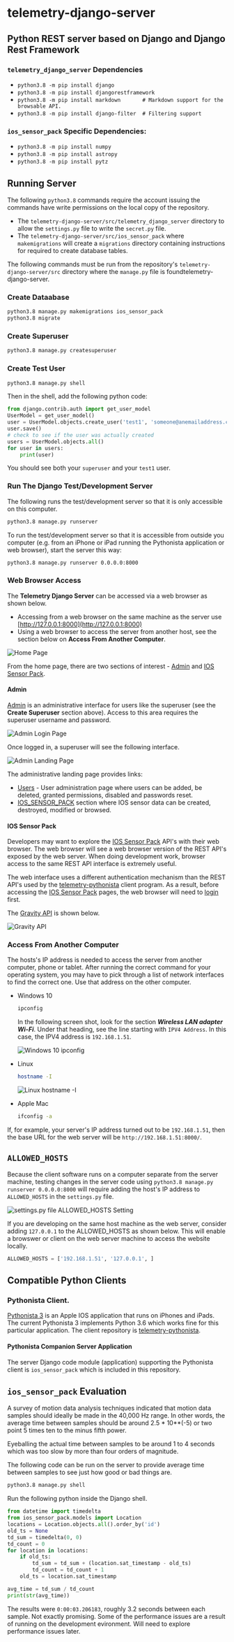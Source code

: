 # telemetry-django-server
## Python REST server based on Django and Django Rest Framework

### ```telemetry_django_server``` Dependencies
* ```python3.8 -m pip install django```
* ```python3.8 -m pip install djangorestframework```
* ```python3.8 -m pip install markdown       # Markdown support for the browsable API.```
* ```python3.8 -m pip install django-filter  # Filtering support```

### ```ios_sensor_pack``` Specific Dependencies:
* ```python3.8 -m pip install numpy```
* ```python3.8 -m pip install astropy```
* ```python3.8 -m pip install pytz```

## Running Server

The following ```python3.8``` commands require the account issuing the commands have write permissions on the local copy of the repository.
* The ```telemetry-django-server/src/telemetry_django_server``` directory to allow the ```settings.py``` file to write the ```secret.py``` file.
* The ```telemetry-django-server/src/ios_sensor_pack``` where ```makemigrations``` will create a ```migrations``` directory containing instructions for required to create database tables.

The following commands must be run from the repository's ```telemetry-django-server/src``` directory where the ```manage.py``` file is foundtelemetry-django-server.

### Create Dataabase
```bash
python3.8 manage.py makemigrations ios_sensor_pack
python3.8 migrate
```

### Create Superuser
```bash
python3.8 manage.py createsuperuser
```

### Create Test User
```bash
python3.8 manage.py shell
```
Then in the shell, add the following python code:
```python
from django.contrib.auth import get_user_model
UserModel = get_user_model()
user = UserModel.objects.create_user('test1', 'someone@anemailaddress.com', 'telemetry')
user.save()
# check to see if the user was actually created
users = UserModel.objects.all()
for user in users:
    print(user)
```
You should see both your ```superuser``` and your ```test1``` user.

### Run The Django Test/Development Server

The following runs the test/development server so that it is only accessible on this computer.
```bash
python3.8 manage.py runserver
```

To run the test/development server so that it is accessible from outside you computer (e.g. from an iPhone or iPad running the Pythonista application or web browser), start the server this way:
```bash
python3.8 manage.py runserver 0.0.0.0:8000
```

### Web Browser Access

The **Telemetry Django Server** can be accessed via a web browser as shown below.
* Accessing from a web browser on the same machine as the server use [http://127.0.0.1:8000](http://127.0.0.1:8000)
* Using a web browser to access the server from another host, see the section below on **Access From Another Computer**.

![Home Page](docs/HomePage.png)

From the home page, there are two sections of interest - [Admin](http://127.0.0.1:8000/admin/) and [IOS Sensor Pack](http://127.0.0.1:8000/ios_sensor_pack/).

#### Admin

[Admin](http://127.0.0.1:8000/admin/) is an administrative interface for users like the superuser (see the **Create Superuser** section above).  Access to this area requires the superuser username and password.

![Admin Login Page](/docs/AdminLoginPage.png)

Once logged in, a superuser will see the following interface.

![Admin Landing Page](docs/AdminLandingPage.png)

The administrative landing page provides links:

* [Users](http://127.0.0.1:8000/admin/auth/user/) - User administration page where users can be added, be deleted, granted permissions, disabled and passwords reset.
* [IOS_SENSOR_PACK](http://127.0.0.1:8000/admin/ios_sensor_pack/) section where IOS sensor data can be created, destroyed, modified or browsed.

#### IOS Sensor Pack

Developers may want to explore the [IOS Sensor Pack](http://127.0.0.1:8000/ios_sensor_pack/) API's with their web browser.  The web browser will see a web browser version of the REST API's exposed by the web server.  When doing development work, browser access to the same REST API interface is extremely useful.

The web interface uses a different authentication mechanism than the REST API's used by the [telemetry-pythonista](https://github.com/thatlarrypearson/telemetry-pythonista) client program.  As a result, before accessing the [IOS Sensor Pack](http://127.0.0.1:8000/ios_sensor_pack/) pages, the web browser will need to [login](http://127.0.0.1:8000/accounts/login/) first.

The [Gravity API](http://127.0.0.1:8000/ios_sensor_pack/gravity/) is shown below.

![Gravity API](docs/GravityAPI.png)

### Access From Another Computer
The hosts's IP address is needed to access the server from another computer, phone or tablet.  After running the correct command for your operating system, you may have to pick through a list of network interfaces to find the correct one.  Use that address on the other computer.
* Windows 10
  ````PowerShell
  ipconfig
  ````
  In the following screen shot, look for the section ***Wireless LAN adapter Wi-Fi***.  Under that heading, see the line starting with ```IPV4 Address```.  In this case, the IPV4 address is ```192.168.1.51```.

  ![Windows 10 ```ipconfig```](docs/Windows10-ipconfig.png)
* Linux
  ````bash
  hostname -I
  ````
  ![Linux ```hostname -I```](docs/LinuxHostnameDashI.png)
* Apple Mac
  ````bash
  ifconfig -a
  ````

If, for example, your server's IP address turned out to be ```192.168.1.51```, then the base URL for the web server will be ```http://192.168.1.51:8000/```.

## ```ALLOWED_HOSTS```

Because the client software runs on a computer separate from the server machine, testing changes in the server code using ```python3.8 manage.py runserver 0.0.0.0:8000``` will require adding the host's IP address to ```ALLOWED_HOSTS``` in the ```settings.py``` file.

![```settings.py``` file ```ALLOWED_HOSTS``` Setting](docs/ALLOWED_HOSTS.png)

If you are developing on the same host machine as the web server, consider adding ```127.0.0.1``` to the ALLOWED_HOSTS as shown below.  This will enable a browswer or client on the web server machine to access the website locally.

```python
ALLOWED_HOSTS = ['192.168.1.51', '127.0.0.1', ]
```

## Compatible Python Clients

### Pythonista Client.
[Pythonista 3](https://apps.apple.com/us/app/pythonista-3/id1085978097) is an Apple IOS application that runs on iPhones and iPads.   The current Pythonista 3 implements Python 3.6 which works fine for this particular application.  The client repository is [telemetry-pythonista](https://github.com/thatlarrypearson/telemetry-pythonista).

#### Pythonista Companion Server Application
The server Django code module (application) supporting the Pythonista client is ```ios_sensor_pack``` which is included in this repository.

## ```ios_sensor_pack``` Evaluation

A survey of motion data analysis techniques indicated that motion data samples should ideally be made in the 40,000 Hz range.  In other words, the average time between samples should be around 2.5 * 10**(-5) or two point 5 times ten to the minus fifth power. 

Eyeballing the actual time between samples to be around 1 to 4 seconds which was too slow by more than four orders of magnitude.

The following code can be run on the server to provide average time between samples to see just how good or bad things are.
```bash
python3.8 manage.py shell
```
Run the following python inside the Django shell.
```python
from datetime import timedelta
from ios_sensor_pack.models import Location
locations = Location.objects.all().order_by('id')
old_ts = None
td_sum = timedelta(0, 0)
td_count = 0
for location in locations:
    if old_ts:
        td_sum = td_sum + (location.sat_timestamp - old_ts)
        td_count = td_count + 1
    old_ts = location.sat_timestamp

avg_time = td_sum / td_count
print(str(avg_time))
```
The results were ```0:00:03.206183```, roughly 3.2 seconds between each sample.  Not exactly promising.  Some of the performance issues are a result of running on the development evironment.  Will need to explore performance issues later.
